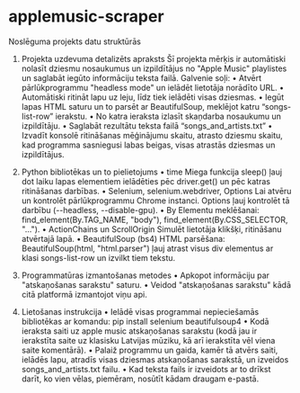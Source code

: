 # applemusic-scraper
Noslēguma projekts datu struktūrās

1. Projekta uzdevuma detalizēts apraksts
Šī projekta mērķis ir automātiski nolasīt dziesmu nosaukumus un izpildītājus no "Apple Music"  playlistes un saglabāt iegūto informāciju teksta failā.
Galvenie soļi:
	•	Atvērt pārlūkprogrammu "headless mode" un ielādēt lietotāja norādīto URL.
	•	Automātiski ritināt lapu uz leju, līdz tiek ielādēti visas dziesmas.
	•	Iegūt lapas HTML saturu un to parsēt ar BeautifulSoup, meklējot katru “songs-list-row” ierakstu.
	•	No katra ieraksta izlasīt skaņdarba nosaukumu un izpildītāju.
	•	Saglabāt rezultātu teksta failā “songs_and_artists.txt” 
	•	Izvadīt konsolē ritināšanas mēģinājumu skaitu, atrasto dziesmu skaitu, kad programma sasniegusi labas beigas, visas atrastās dziesmas un izpildītājus.

2. Python bibliotēkas un to pielietojums
•	time
Miega funkcija sleep() ļauj dot laiku lapas elementiem ielādēties pēc driver.get() un pēc katras ritināšanas darbības.
•	Selenium, selenium.webdriver,  Options
Lai atvēru un kontrolēt pārlūkprogrammu Chrome instanci. Options ļauj kontrolēt tā darbību (--headless, --disable-gpu).
•	By
Elementu meklēšanai: find_element(By.TAG_NAME, "body"), find_element(By.CSS_SELECTOR, "...").
•	ActionChains un ScrollOrigin
Simulēt lietotāja klikšķi, ritināšanu atvērtajā lapā.
•	BeautifulSoup (bs4)
HTML parsēšana: BeautifulSoup(html, "html.parser") ļauj atrast visus div elementus ar klasi songs-list-row un izvilkt tiem tekstu.

3. Programmatūras izmantošanas metodes
• Apkopot informāciju par "atskaņošanas sarakstu" saturu.
• Veidod "atskaņošanas sarakstu" kādā citā platformā izmantojot viņu api.

4. Lietošanas instrukcija
• Ielādē visas programmai nepieciešamās bibliotēkas ar komandu: pip install selenium beautifulsoup4
• Kodā ieraksta saiti uz apple music atskaņošanas sarakstu (kodā jau ir ierakstīta saite uz klasisku Latvijas mūziku, kā arī ierakstīta vēl viena saite komentārā).
• Palaiž programmu un gaida, kamēr tā atvērs saiti, ielādēs lapu, atradīs visas dziesmas atskaņošanas sarakstā, un izveidos songs_and_artists.txt failu.
• Kad teksta fails ir izveidots ar to drīkst darīt, ko vien vēlas, piemēram, nosūtīt kādam draugam e-pastā.
